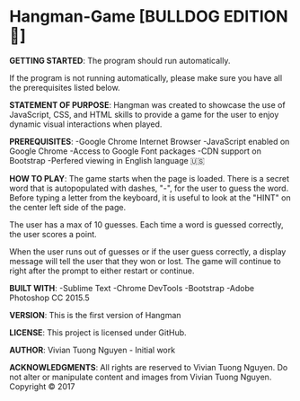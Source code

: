 # Hangman-Game [BULLDOG EDITION :dog:]

**GETTING STARTED**:
The program should run automatically.

If the program is not running automatically, please make sure you have all the prerequisites listed below.

**STATEMENT OF PURPOSE**:
Hangman was created to showcase the use of JavaScript, CSS, and HTML skills to provide a game for the user to enjoy dynamic visual interactions when played.

**PREREQUISITES**:
-Google Chrome Internet Browser
-JavaScript enabled on Google Chrome
-Access to Google Font packages
-CDN support on Bootstrap
-Perfered viewing in English language :us:

**HOW TO PLAY**:
The game starts when the page is loaded. There is a secret word that is autopopulated with dashes, "-", for the user to guess the word. Before typing a letter from the keyboard, it is useful to look at the "HINT" on the center left side of the page.

The user has a max of 10 guesses. Each time a word is guessed correctly, the user scores a point.

When the user runs out of guesses or if the user guess correctly, a display message will tell the user that they won or lost.
The game will continue to right after the prompt to either restart or continue.

**BUILT WITH**:
-Sublime Text
-Chrome DevTools
-Bootstrap
-Adobe Photoshop CC 2015.5

**VERSION**:
This is the first version of Hangman

**LICENSE**:
This project is licensed under GitHub.

**AUTHOR**:
Vivian Tuong Nguyen - Initial work

**ACKNOWLEDGMENTS**:
All rights are reserved to Vivian Tuong Nguyen. Do not alter or manipulate content and images from Vivian Tuong Nguyen.
Copyright   :copyright: 2017
